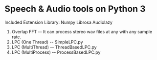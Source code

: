 # Speech & Audio tools on Python 3

Included Extension Library: Numpy Librosa Audiolazy

1. Overlap FFT -- It can process stereo wav files at any with any sample rate.
2. LPC (One Thread) -- SimpleLPC.py
2. LPC (MultiThread) -- ThreadBasedLPC.py
2. LPC (MultiProcess) -- ProcessBasedLPC.py
